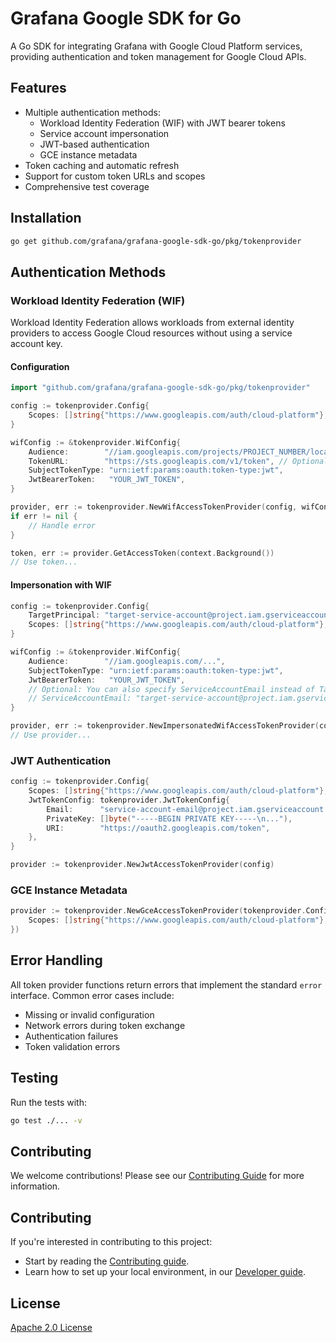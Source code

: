 # Grafana Google SDK for Go

A Go SDK for integrating Grafana with Google Cloud Platform services, providing authentication and token management for Google Cloud APIs.

## Features

- Multiple authentication methods:
  - Workload Identity Federation (WIF) with JWT bearer tokens
  - Service account impersonation
  - JWT-based authentication
  - GCE instance metadata
- Token caching and automatic refresh
- Support for custom token URLs and scopes
- Comprehensive test coverage

## Installation

```bash
go get github.com/grafana/grafana-google-sdk-go/pkg/tokenprovider
```

## Authentication Methods

### Workload Identity Federation (WIF)

Workload Identity Federation allows workloads from external identity providers to access Google Cloud resources without using a service account key.

#### Configuration

```go
import "github.com/grafana/grafana-google-sdk-go/pkg/tokenprovider"

config := tokenprovider.Config{
    Scopes: []string{"https://www.googleapis.com/auth/cloud-platform"},
}

wifConfig := &tokenprovider.WifConfig{
    Audience:        "//iam.googleapis.com/projects/PROJECT_NUMBER/locations/global/workloadIdentityPools/POOL_ID/providers/PROVIDER_ID",
    TokenURL:        "https://sts.googleapis.com/v1/token", // Optional, defaults to Google's STS endpoint
    SubjectTokenType: "urn:ietf:params:oauth:token-type:jwt",
    JwtBearerToken:   "YOUR_JWT_TOKEN",
}

provider, err := tokenprovider.NewWifAccessTokenProvider(config, wifConfig)
if err != nil {
    // Handle error
}

token, err := provider.GetAccessToken(context.Background())
// Use token...
```

#### Impersonation with WIF

```go
config := tokenprovider.Config{
    TargetPrincipal: "target-service-account@project.iam.gserviceaccount.com",
    Scopes: []string{"https://www.googleapis.com/auth/cloud-platform"},
}

wifConfig := &tokenprovider.WifConfig{
    Audience:        "//iam.googleapis.com/...",
    SubjectTokenType: "urn:ietf:params:oauth:token-type:jwt",
    JwtBearerToken:   "YOUR_JWT_TOKEN",
    // Optional: You can also specify ServiceAccountEmail instead of TargetPrincipal in Config
    // ServiceAccountEmail: "target-service-account@project.iam.gserviceaccount.com",
}

provider, err := tokenprovider.NewImpersonatedWifAccessTokenProvider(config, wifConfig)
// Use provider...
```

### JWT Authentication

```go
config := tokenprovider.Config{
    Scopes: []string{"https://www.googleapis.com/auth/cloud-platform"},
    JwtTokenConfig: tokenprovider.JwtTokenConfig{
        Email:      "service-account-email@project.iam.gserviceaccount.com",
        PrivateKey: []byte("-----BEGIN PRIVATE KEY-----\n..."),
        URI:        "https://oauth2.googleapis.com/token",
    },
}

provider := tokenprovider.NewJwtAccessTokenProvider(config)
```

### GCE Instance Metadata

```go
provider := tokenprovider.NewGceAccessTokenProvider(tokenprovider.Config{
    Scopes: []string{"https://www.googleapis.com/auth/cloud-platform"},
})
```

## Error Handling

All token provider functions return errors that implement the standard `error` interface. Common error cases include:

- Missing or invalid configuration
- Network errors during token exchange
- Authentication failures
- Token validation errors

## Testing

Run the tests with:

```bash
go test ./... -v
```

## Contributing

We welcome contributions! Please see our [Contributing Guide](CONTRIBUTING.md) for more information.

## Contributing

If you're interested in contributing to this project:

- Start by reading the [Contributing guide](/CONTRIBUTING.md).
- Learn how to set up your local environment, in our [Developer guide](/contribute/developer-guide.md).

## License

[Apache 2.0 License](https://github.com/grafana/grafana-google-sdk-go/blob/master/LICENSE)
